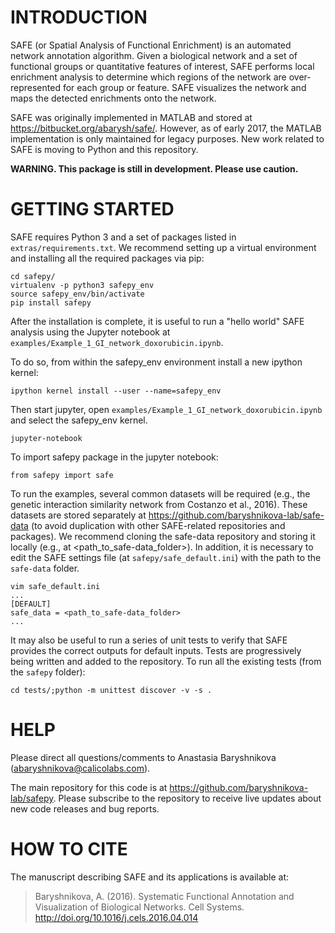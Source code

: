 INTRODUCTION
============

SAFE (or Spatial Analysis of Functional Enrichment) is an automated network annotation algorithm. Given a biological network and a set of functional groups or quantitative features of interest, SAFE performs local enrichment analysis to determine which regions of the network are over-represented for each group or feature. SAFE visualizes the network and maps the detected enrichments onto the network.

SAFE was originally implemented in MATLAB and stored at  <https://bitbucket.org/abarysh/safe/>. However, as of early 2017, the MATLAB implementation is only maintained for legacy purposes. New work related to SAFE is moving  to Python and this repository. 

**WARNING. This package is still in development. Please use caution.**


GETTING STARTED
===============

SAFE requires Python 3 and a set of packages listed in `extras/requirements.txt`. We recommend setting up a virtual environment and installing all the required packages via pip:

```
cd safepy/
virtualenv -p python3 safepy_env
source safepy_env/bin/activate
pip install safepy
```

After the installation is complete, it is useful to run a "hello world" SAFE analysis using the Jupyter notebook at `examples/Example_1_GI_network_doxorubicin.ipynb`. 

To do so, from within the safepy_env environment install a new ipython kernel:

```
ipython kernel install --user --name=safepy_env
```

Then start jupyter, open `examples/Example_1_GI_network_doxorubicin.ipynb` and select the safepy_env kernel.

```
jupyter-notebook
```

To import safepy package in the jupyter notebook:

```
from safepy import safe
```

To run the examples, several common datasets will be required (e.g., the genetic interaction similarity network from Costanzo et al., 2016). These datasets are stored separately at <https://github.com/baryshnikova-lab/safe-data> (to avoid duplication with other SAFE-related repositories and packages). We recommend cloning the safe-data repository and storing it locally (e.g., at <path_to_safe-data_folder>). In addition, it is necessary to edit the SAFE settings file (at `safepy/safe_default.ini`) with the path to the `safe-data` folder.

```
vim safe_default.ini
...
[DEFAULT]
safe_data = <path_to_safe-data_folder>
...
```

It may also be useful to run a series of unit tests to verify that SAFE provides the correct outputs for default inputs. Tests are progressively being written and added to the repository. To run all the existing tests (from the `safepy` folder):

```
cd tests/;python -m unittest discover -v -s .
```

HELP
====

Please direct all questions/comments to Anastasia Baryshnikova (<abaryshnikova@calicolabs.com>).

The main repository for this code is at <https://github.com/baryshnikova-lab/safepy>. Please subscribe to the repository to receive live updates about new code releases and bug reports.


HOW TO CITE
==========

The manuscript describing SAFE and its applications is available at:

> Baryshnikova, A. (2016). Systematic Functional Annotation and Visualization of Biological Networks. Cell Systems. <http://doi.org/10.1016/j.cels.2016.04.014>

